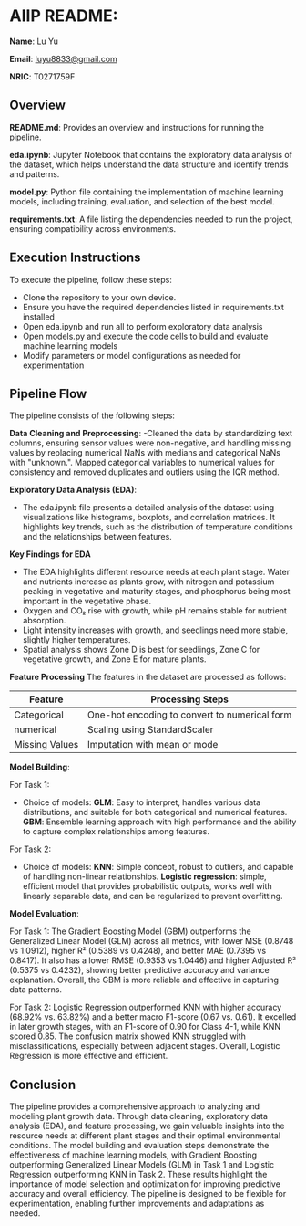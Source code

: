 # AIIP README:

**Name**: Lu Yu

**Email**: luyu8833@gmail.com

**NRIC**: T0271759F

## Overview

**README.md**: Provides an overview and instructions for running the pipeline.

**eda.ipynb**: Jupyter Notebook that contains the exploratory data analysis of the dataset, which helps understand the data structure and identify trends and patterns.

**model.py**: Python file containing the implementation of machine learning models, including training, evaluation, and selection of the best model.

**requirements.txt**: A file listing the dependencies needed to run the project, ensuring compatibility across environments.

## Execution Instructions

To execute the pipeline, follow these steps:

- Clone the repository to your own device.
- Ensure you have the required dependencies listed in requirements.txt installed
- Open eda.ipynb and run all to perform exploratory data analysis
- Open models.py and execute the code cells to build and evaluate machine learning models
- Modify parameters or model configurations as needed for experimentation

## Pipeline Flow

The pipeline consists of the following steps:

**Data Cleaning and Preprocessing**: 
-Cleaned the data by standardizing text columns, ensuring sensor values were non-negative, and handling missing values by replacing numerical NaNs with medians and categorical NaNs with "unknown.". Mapped categorical variables to numerical values for consistency and removed duplicates and outliers using the IQR method. 

**Exploratory Data Analysis (EDA)**: 
- The eda.ipynb file presents a detailed analysis of the dataset using visualizations like histograms, boxplots, and correlation matrices. It highlights key trends, such as the distribution of temperature conditions and the relationships between features.

**Key Findings for EDA**
- The EDA highlights different resource needs at each plant stage. Water and nutrients increase as plants grow, with nitrogen and potassium peaking in vegetative and maturity stages, and phosphorus being most important in the vegetative phase.
- Oxygen and CO₂ rise with growth, while pH remains stable for nutrient absorption.
- Light intensity increases with growth, and seedlings need more stable, slightly higher temperatures.
- Spatial analysis shows Zone D is best for seedlings, Zone C for vegetative growth, and Zone E for mature plants.

**Feature Processing**
The features in the dataset are processed as follows:

| Feature | Processing Steps |
| ----------- | ----------- |
| Categorical | One-hot encoding to convert to numerical form |
| numerical | Scaling using StandardScaler |
| Missing Values | Imputation with mean or mode |

**Model Building**:

For Task 1:
- Choice of models:
**GLM**: Easy to interpret, handles various data distributions, and suitable for both categorical and numerical features.
**GBM**: Ensemble learning approach with high performance and the ability to capture complex relationships among features.

For Task 2:
- Choice of models:
**KNN**: Simple concept, robust to outliers, and capable of handling non-linear relationships.
**Logistic regression**: simple, efficient model that provides probabilistic outputs, works well with linearly separable data, and can be regularized to prevent overfitting.


**Model Evaluation**: 

For Task 1:
The Gradient Boosting Model (GBM) outperforms the Generalized Linear Model (GLM) across all metrics, with lower MSE (0.8748 vs 1.0912), higher R² (0.5389 vs 0.4248), and better MAE (0.7395 vs 0.8417). It also has a lower RMSE (0.9353 vs 1.0446) and higher Adjusted R² (0.5375 vs 0.4232), showing better predictive accuracy and variance explanation. Overall, the GBM is more reliable and effective in capturing data patterns.

For Task 2:
Logistic Regression outperformed KNN with higher accuracy (68.92% vs. 63.82%) and a better macro F1-score (0.67 vs. 0.61). It excelled in later growth stages, with an F1-score of 0.90 for Class 4-1, while KNN scored 0.85. The confusion matrix showed KNN struggled with misclassifications, especially between adjacent stages. Overall, Logistic Regression is more effective and efficient.

## Conclusion
The pipeline provides a comprehensive approach to analyzing and modeling plant growth data. Through data cleaning, exploratory data analysis (EDA), and feature processing, we gain valuable insights into the resource needs at different plant stages and their optimal environmental conditions. The model building and evaluation steps demonstrate the effectiveness of machine learning models, with Gradient Boosting outperforming Generalized Linear Models (GLM) in Task 1 and Logistic Regression outperforming KNN in Task 2. These results highlight the importance of model selection and optimization for improving predictive accuracy and overall efficiency. The pipeline is designed to be flexible for experimentation, enabling further improvements and adaptations as needed.
  
